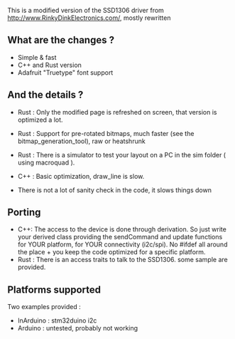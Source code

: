 This is a modified version of the SSD1306 driver from http://www.RinkyDinkElectronics.com/, mostly rewritten

## What are the changes ?

- Simple & fast
- C++ and Rust version
- Adafruit "Truetype" font support

## And the details ?

* Rust : Only the modified page is refreshed on screen, that version is optimized a lot.
* Rust : Support for pre-rotated bitmaps, much faster (see the bitmap_generation_tool), raw or heatshrunk
* Rust : There is a simulator to test your layout on a PC in the sim folder ( using macroquad ).
* C++  : Basic optimization, draw_line is slow.

* There is not a lot of sanity check in the code, it slows things down

## Porting
* C++: The access to the device is done through derivation. So just write your derived class providing the sendCommand and update functions for YOUR platform, for YOUR connectivity (i2c/spi). No #ifdef all around the place + you keep the code optimized for a specific platform.
* Rust : There is an access traits to talk to the SSD1306. some sample are provided.

## Platforms supported
Two examples provided : 

* lnArduino : stm32duino i2c
* Arduino : untested, probably not working
